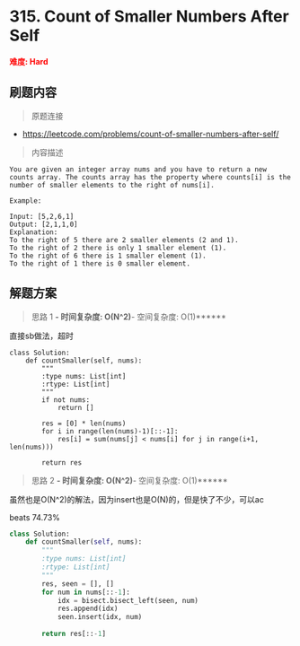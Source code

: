 # 315. Count of Smaller Numbers After Self

**<font color=red>难度: Hard</font>**

## 刷题内容

> 原题连接

* https://leetcode.com/problems/count-of-smaller-numbers-after-self/

> 内容描述

```
You are given an integer array nums and you have to return a new counts array. The counts array has the property where counts[i] is the number of smaller elements to the right of nums[i].

Example:

Input: [5,2,6,1]
Output: [2,1,1,0] 
Explanation:
To the right of 5 there are 2 smaller elements (2 and 1).
To the right of 2 there is only 1 smaller element (1).
To the right of 6 there is 1 smaller element (1).
To the right of 1 there is 0 smaller element.
```

## 解题方案

> 思路 1
******- 时间复杂度: O(N^2)******- 空间复杂度: O(1)******

直接sb做法，超时

```
class Solution:
    def countSmaller(self, nums):
        """
        :type nums: List[int]
        :rtype: List[int]
        """
        if not nums:
            return []
        
        res = [0] * len(nums)
        for i in range(len(nums)-1)[::-1]:
            res[i] = sum(nums[j] < nums[i] for j in range(i+1, len(nums)))

        return res
```


> 思路 2
******- 时间复杂度: O(N^2)******- 空间复杂度: O(1)******

虽然也是O(N^2)的解法，因为insert也是O(N)的，但是快了不少，可以ac

beats 74.73%

```python
class Solution:
    def countSmaller(self, nums):
        """
        :type nums: List[int]
        :rtype: List[int]
        """
        res, seen = [], []
        for num in nums[::-1]:
            idx = bisect.bisect_left(seen, num)
            res.append(idx)
            seen.insert(idx, num)
        
        return res[::-1]
```
























